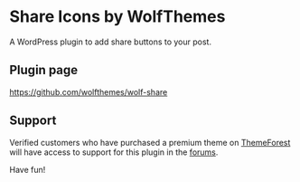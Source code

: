 # Share Icons by WolfThemes

A WordPress plugin to add share buttons to your post.

## Plugin page

https://github.com/wolfthemes/wolf-share

## Support

Verified customers who have purchased a premium theme on [ThemeForest](https://wlfthm.es/tf)
will have access to support for this plugin in the [forums](https://wlfthm.es/help).

Have fun!
